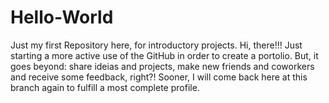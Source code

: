 # Hello-World
Just my first Repository here, for introductory projects.
Hi, there!!! Just starting a more active use of the GitHub in order to
create a portolio. But, it goes beyond: share ideias and projects, make new friends and coworkers
and receive some feedback, right?! Sooner, I will come back here at this branch again to fulfill 
a most complete profile. 
